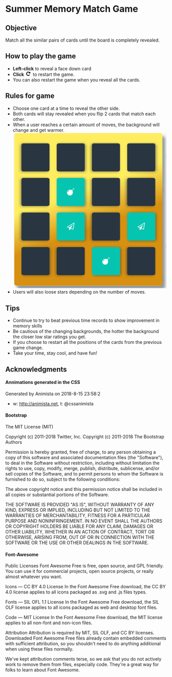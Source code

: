 # Summer Memory Match Game

## Objective
Match all the similar pairs of cards until the board is completely revealed.

## How to play the game 
* **Left-click** to reveal a face down card
* **Click**  ![alt text](https://github.com/DJProduction/Summer-Card-Match-Game/blob/master/img/Screen%20Shot%202018-08-29%20at%2011.19.45%20PM.png?raw=true "Restart Icon") to restart the game.
* You can also restart the game when you reveal all the cards.

## Rules for game
* Choose one card at a time to reveal the other side. 
* Both cards will stay revealed when you flip 2 cards that match each other.
* When a user reaches a certain amount of moves, the background will change and get warmer.
![alt text](https://github.com/DJProduction/Summer-Card-Match-Game/blob/master/img/card_deck_2_stars.png?raw=true "Deck Background")
* Users will also loose stars depending on the number of moves.

## Tips
* Continue to try to beat previous time records to show improvement in memory skills
* Be cautious of the changing backgrounds, the hotter the background the closer low star ratings you get.
* If you choose to restart all the positions of the cards from the previous game change.
* Take your time, stay cool, and have fun!

## Acknowledgments

#### Annimations generated in the CSS
 Generated by Animista on 2018-8-15 23:58:2
 * w: http://animista.net, t: @cssanimista

#### Bootstrap

The MIT License (MIT)

Copyright (c) 2011-2018 Twitter, Inc.
Copyright (c) 2011-2018 The Bootstrap Authors

Permission is hereby granted, free of charge, to any person obtaining a copy
of this software and associated documentation files (the "Software"), to deal
in the Software without restriction, including without limitation the rights
to use, copy, modify, merge, publish, distribute, sublicense, and/or sell
copies of the Software, and to permit persons to whom the Software is
furnished to do so, subject to the following conditions:

The above copyright notice and this permission notice shall be included in
all copies or substantial portions of the Software.

THE SOFTWARE IS PROVIDED "AS IS", WITHOUT WARRANTY OF ANY KIND, EXPRESS OR
IMPLIED, INCLUDING BUT NOT LIMITED TO THE WARRANTIES OF MERCHANTABILITY,
FITNESS FOR A PARTICULAR PURPOSE AND NONINFRINGEMENT. IN NO EVENT SHALL THE
AUTHORS OR COPYRIGHT HOLDERS BE LIABLE FOR ANY CLAIM, DAMAGES OR OTHER
LIABILITY, WHETHER IN AN ACTION OF CONTRACT, TORT OR OTHERWISE, ARISING FROM,
OUT OF OR IN CONNECTION WITH THE SOFTWARE OR THE USE OR OTHER DEALINGS IN
THE SOFTWARE.

#### Font-Awesome
Public Licenses
Font Awesome Free is free, open source, and GPL friendly. You can use it for commercial projects, open source projects, or really almost whatever you want.

Icons — CC BY 4.0 License
In the Font Awesome Free download, the CC BY 4.0 license applies to all icons packaged as .svg and .js files types.

Fonts — SIL OFL 1.1 License
In the Font Awesome Free download, the SIL OLF license applies to all icons packaged as web and desktop font files.

Code — MIT License
In the Font Awesome Free download, the MIT license applies to all non-font and non-icon files.

Attribution
Attribution is required by MIT, SIL OLF, and CC BY licenses. Downloaded Font Awesome Free files already contain embedded comments with sufficient attribution, so you shouldn't need to do anything additional when using these files normally.

We've kept attribution comments terse, so we ask that you do not actively work to remove them from files, especially code. They're a great way for folks to learn about Font Awesome.
